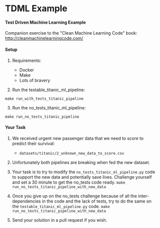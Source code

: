 # TDML Example
#### Test Driven Machine Learning Example
Companion exercise to the "Clean Machine Learning Code" book: http://cleanmachinelearningcode.com/

#### Setup 
1) Requirements:
    * Docker
    * Make
    * Lots of bravery

2) Run the testable_titanic_ml_pipeline:

`make run_with_tests_titanic_pipeline`

3) Run the no_tests_titanic_ml_pipeline:

`make run_no_tests_titanic_pipeline`

#### Your Task

1) We received urgent new passenger data that we need to score to predict their survival:
    * `datasets/titanic/2_unknown_new_data_to_score.csv`
    
2) Unfortunately both pipelines are breaking when fed the new dataset.

3) Your task is to try to modify the `no_tests_titanic_ml_pipeline.py` code to support the new data and potentially save lives. Challenge yourself and set a 30 minute to get the no_tests code ready.
    `make run_no_tests_titanic_pipeline_with_new_data`

4) Once you give up on the no_tests challenge because of all the inter-dependencies in the code and the lack of tests, try to do the same on the `testable_titanic_ml_pipeline.py` code.
    `make run_no_tests_titanic_pipeline_with_new_data`

5) Send your solution in a pull request if you wish.  



       


